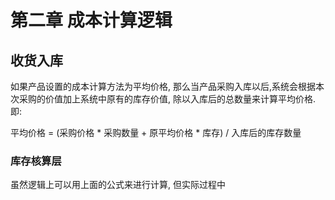 # 第二章 成本计算逻辑

## 收货入库

如果产品设置的成本计算方法为平均价格, 那么当产品采购入库以后,系统会根据本次采购的价值加上系统中原有的库存价值, 除以入库后的总数量来计算平均价格. 即:

平均价格 = (采购价格 * 采购数量 + 原平均价格 * 库存) / 入库后的库存数量

### 库存核算层

虽然逻辑上可以用上面的公式来进行计算, 但实际过程中

